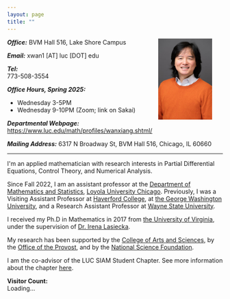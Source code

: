```yaml
---
layout: page
title: ""
---
```


<!---
<link rel="shortcut icon" type="image/x-icon" href="./pic/favicon.ico?">
--->


<img style="float: right; 
      margin-top: 0%;
      margin-right: 5%;
      margin-bottom: 0%;
      margin-left: 0%;" 
      src="/pic/Xiang_JMM_2025.jpg" alt = "Xiang Wan Profile" width = "25%">

**_Office:_**
BVM Hall 516, Lake Shore Campus

**_Email:_**
xwan1 [AT] luc [DOT] edu 

**_Tel:_**	
773-508-3554 

**_Office Hours, Spring 2025:_**
- Wednesday 3-5PM
- Wednesday 9-10PM (Zoom; link on Sakai)

**_Departmental Webpage:_**
[<u>https://www.luc.edu/math/profiles/wanxiang.shtml/</u>](https://www.luc.edu/math/profiles/wanxiang.shtml)

**_Mailing Address:_**
6317 N Broadway St, BVM Hall 516, Chicago, IL 60660

***

I'm an applied mathematician with research interests in Partial Differential Equations, Control Theory, and Numerical Analysis. 

Since Fall 2022, I am an assistant professor at the [Department of Mathematics and Statistics](https://www.luc.edu/math/index.shtml), [Loyola University Chicago](https://www.luc.edu/). 
Previously, I was a Visiting Assistant Professor at [Haverford College](https://www.haverford.edu/mathematics-and-statistics), at [the George Washington University](https://math.columbian.gwu.edu/), and a Research Assistant Professor at [Wayne State University](https://clas.wayne.edu/math).

I received my Ph.D in Mathematics in 2017 from [the University of Virginia](https://math.virginia.edu/), under the supervision of [Dr. Irena Lasiecka](https://math.virginia.edu/people/il2v/).

My research has been supported by the [College of Arts and Sciences](https://www.luc.edu/cas/), by the [Office of the Provost](https://www.luc.edu/academicaffairs/index.shtml), and by the [National Science Foundation](https://www.nsf.gov/).

I am the co-advisor of the LUC SIAM Student Chapter. See more information about the chapter [here](https://loyolachicagosiam.github.io/).

**Visitor Count:**  
<span id="visitor-counter">Loading...</span>

<script>
// GitHub API setup
const repo = 'xiangwanmath/xiangwanmath.github.ioO'; 
const filePath = 'assets/visit_count.json';  
const token = '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';       

async function fetchCounter() {
  try {
    // Fetch current count (no write permissions needed)
    const response = await fetch(`https://api.github.com/repos/${repo}/contents/${filePath}`, {
      headers: { 'Authorization': `token ${token}` },
    });
    const data = await response.json();
    const content = JSON.parse(atob(data.content));
    document.getElementById('visitor-counter').textContent = content.count;
  } catch (error) {
    console.error('Error fetching counter:', error);
    document.getElementById('visitor-counter').textContent = 'Error';
  }
}

fetchCounter();
</script>

